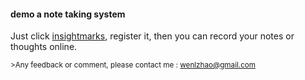 #### demo a note taking system

Just click [insightmarks](http://insightmarks.herokuapp.com), 
register it, then you can record your notes or thoughts online.

<sub>>Any feedback or comment, please contact me : wenlzhao@gmail.com </sub>


